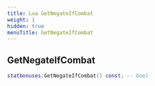 ```yaml
---
title: Lua GetNegateIfCombat
weight: 1
hidden: true
menuTitle: GetNegateIfCombat
---
```

## GetNegateIfCombat
```lua
statbonuses:GetNegateIfCombat() const; -- bool
```